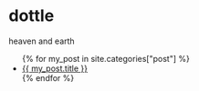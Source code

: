 # dottle 

heaven and earth

<ul>
{% for my_post in site.categories["post"] %}
<li><a href="{{ my_post.url }}">{{ my_post.title }}</a></li>
{% endfor %}
</ul>
